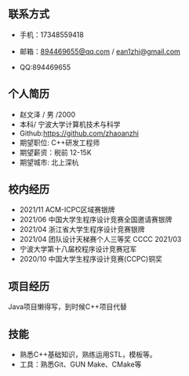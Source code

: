 联系方式
------------------------

- 手机：17348559418

- 邮箱：894469655@qq.com / ean1zhi@gmail.com
- QQ:894469655

## 个人简历

- 赵文泽 / 男 /2000
- 本科/ 宁波大学计算机技术与科学
- Github:https://github.com/zhaoanzhi
- 期望职位: C++研发工程师
- 期望薪资：税前 12-15K
- 期望城市: 北上深杭

## 校内经历

- 2021/11 ACM-ICPC区域赛银牌 
- 2021/06 中国大学生程序设计竞赛全国邀请赛银牌 
- 2021/04 浙江省大学生程序设计竞赛银牌 
- 2021/04 团队设计天梯赛个人三等奖 CCCC 2021/03 
- 宁波大学第十八届校程序设计竞赛冠军 
- 2020/10 中国大学生程序设计竞赛(CCPC)铜奖

## 项目经历

Java项目懒得写，到时候C++项目代替

## 技能

- 熟悉C++基础知识，熟练运用STL，模板等。
- 工具：熟悉Git、GUN Make、CMake等